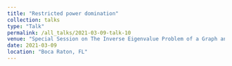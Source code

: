 ```yaml
---
title: "Restricted power domination"
collection: talks
type: "Talk"
permalink: /all_talks/2021-03-09-talk-10
venue: "Special Session on The Inverse Eigenvalue Problem of a Graph and Zero Forcing, 52nd Southeastern International Conference on Combinatorics, Graph Theory, and Computing"
date: 2021-03-09
location: "Boca Raton, FL"
---
```

